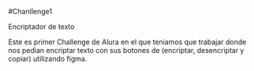 #Chanllenge1

Encriptador de texto

Este es primer Challenge de Alura en el que teniamos que trabajar donde nos pedian encriptar texto con sus botones de (encriptar, desencriptar y copiar) utilizando figma.